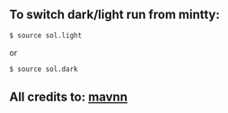 
## To switch dark/light run from mintty:
```bash
$ source sol.light
```
or
```bash
$ source sol.dark
```

## All credits to: [mavnn](https://github.com/mavnn/mintty-colors-solarized)
